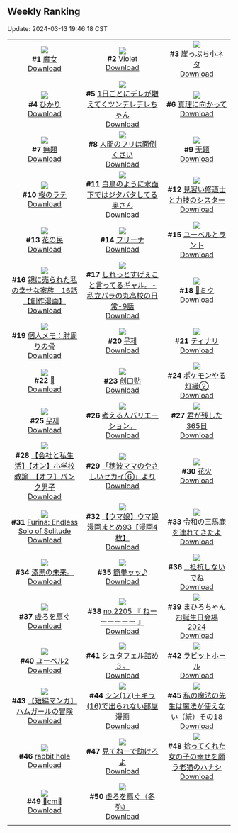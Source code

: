 ## Weekly Ranking
Update: 2024-03-13 19:46:18 CST

|      |      |      |
| :----: | :----: | :----: |
| ![](https://i.pixiv.re/c/240x480/img-master/img/2024/03/07/16/44/25/116699716_p0_master1200.jpg)<br>**#1** [魔女](https://www.pixiv.net/artworks/116699716)<br>[Download](https://i.pixiv.re/img-original/img/2024/03/07/16/44/25/116699716_p0.jpg) | ![](https://i.pixiv.re/c/240x480/img-master/img/2024/03/07/00/00/10/116684786_p0_master1200.jpg)<br>**#2** [Violet](https://www.pixiv.net/artworks/116684786)<br>[Download](https://i.pixiv.re/img-original/img/2024/03/07/00/00/10/116684786_p0.jpg) | ![](https://i.pixiv.re/c/240x480/img-master/img/2024/03/08/18/56/06/116730080_p0_master1200.jpg)<br>**#3** [崖っぷち小ネタ](https://www.pixiv.net/artworks/116730080)<br>[Download](https://i.pixiv.re/img-original/img/2024/03/08/18/56/06/116730080_p0.jpg) |
| ![](https://i.pixiv.re/c/240x480/img-master/img/2024/03/06/07/17/45/116664329_p0_master1200.jpg)<br>**#4** [ひかり](https://www.pixiv.net/artworks/116664329)<br>[Download](https://i.pixiv.re/img-original/img/2024/03/06/07/17/45/116664329_p0.jpg) | ![](https://i.pixiv.re/c/240x480/img-master/img/2024/03/07/00/00/54/116684958_p0_master1200.jpg)<br>**#5** [1日ごとにデレが増えてくツンデレデレちゃん](https://www.pixiv.net/artworks/116684958)<br>[Download](https://i.pixiv.re/img-original/img/2024/03/07/00/00/54/116684958_p0.jpg) | ![](https://i.pixiv.re/c/240x480/img-master/img/2024/03/07/03/30/41/116689505_p0_master1200.jpg)<br>**#6** [真理に向かって](https://www.pixiv.net/artworks/116689505)<br>[Download](https://i.pixiv.re/img-original/img/2024/03/07/03/30/41/116689505_p0.jpg) |
| ![](https://i.pixiv.re/c/240x480/img-master/img/2024/03/07/19/39/32/116703712_p0_master1200.jpg)<br>**#7** [無題](https://www.pixiv.net/artworks/116703712)<br>[Download](https://i.pixiv.re/img-original/img/2024/03/07/19/39/32/116703712_p0.jpg) | ![](https://i.pixiv.re/c/240x480/img-master/img/2024/03/07/17/00/13/116700055_p0_master1200.jpg)<br>**#8** [人間のフリは面倒くさい](https://www.pixiv.net/artworks/116700055)<br>[Download](https://i.pixiv.re/img-original/img/2024/03/07/17/00/13/116700055_p0.jpg) | ![](https://i.pixiv.re/c/240x480/img-master/img/2024/03/06/12/02/12/116668063_p0_master1200.jpg)<br>**#9** [无题](https://www.pixiv.net/artworks/116668063)<br>[Download](https://i.pixiv.re/img-original/img/2024/03/06/12/02/12/116668063_p0.jpg) |
| ![](https://i.pixiv.re/c/240x480/img-master/img/2024/03/07/20/30/01/116705122_p0_master1200.jpg)<br>**#10** [桜のラテ](https://www.pixiv.net/artworks/116705122)<br>[Download](https://i.pixiv.re/img-original/img/2024/03/07/20/30/01/116705122_p0.jpg) | ![](https://i.pixiv.re/c/240x480/img-master/img/2024/03/06/00/04/34/116657699_p0_master1200.jpg)<br>**#11** [白鳥のように水面下ではジタバタしてる奥さん](https://www.pixiv.net/artworks/116657699)<br>[Download](https://i.pixiv.re/img-original/img/2024/03/06/00/04/34/116657699_p0.jpg) | ![](https://i.pixiv.re/c/240x480/img-master/img/2024/03/07/18/59/10/116702645_p0_master1200.jpg)<br>**#12** [見習い修道士と力技のシスター](https://www.pixiv.net/artworks/116702645)<br>[Download](https://i.pixiv.re/img-original/img/2024/03/07/18/59/10/116702645_p0.jpg) |
| ![](https://i.pixiv.re/c/240x480/img-master/img/2024/03/06/21/11/48/116679287_p0_master1200.jpg)<br>**#13** [花の民](https://www.pixiv.net/artworks/116679287)<br>[Download](https://i.pixiv.re/img-original/img/2024/03/06/21/11/48/116679287_p0.jpg) | ![](https://i.pixiv.re/c/240x480/img-master/img/2024/03/07/22/57/44/116709821_p0_master1200.jpg)<br>**#14** [フリーナ](https://www.pixiv.net/artworks/116709821)<br>[Download](https://i.pixiv.re/img-original/img/2024/03/07/22/57/44/116709821_p0.jpg) | ![](https://i.pixiv.re/c/240x480/img-master/img/2024/03/06/15/20/31/116670924_p0_master1200.jpg)<br>**#15** [ユーベルとラント](https://www.pixiv.net/artworks/116670924)<br>[Download](https://i.pixiv.re/img-original/img/2024/03/06/15/20/31/116670924_p0.jpg) |
| ![](https://i.pixiv.re/c/240x480/img-master/img/2024/03/08/19/36/11/116731253_p0_master1200.jpg)<br>**#16** [親に売られた私の幸せな家族　16話【創作漫画】](https://www.pixiv.net/artworks/116731253)<br>[Download](https://i.pixiv.re/img-original/img/2024/03/08/19/36/11/116731253_p0.jpg) | ![](https://i.pixiv.re/c/240x480/img-master/img/2024/03/07/00/02/45/116685129_p0_master1200.jpg)<br>**#17** [しれっとすげぇこと言ってるギャル。-私立パラの丸高校の日常-9話](https://www.pixiv.net/artworks/116685129)<br>[Download](https://i.pixiv.re/img-original/img/2024/03/07/00/02/45/116685129_p0.jpg) | ![](https://i.pixiv.re/c/240x480/img-master/img/2024/03/07/00/06/10/116685295_p0_master1200.jpg)<br>**#18** [🌸ミク](https://www.pixiv.net/artworks/116685295)<br>[Download](https://i.pixiv.re/img-original/img/2024/03/07/00/06/10/116685295_p0.jpg) |
| ![](https://i.pixiv.re/c/240x480/img-master/img/2024/03/07/06/00/07/116690896_p0_master1200.jpg)<br>**#19** [個人メモ：肘周りの骨](https://www.pixiv.net/artworks/116690896)<br>[Download](https://i.pixiv.re/img-original/img/2024/03/07/06/00/07/116690896_p0.jpg) | ![](https://i.pixiv.re/c/240x480/img-master/img/2024/03/07/16/57/50/116699971_p0_master1200.jpg)<br>**#20** [무제](https://www.pixiv.net/artworks/116699971)<br>[Download](https://i.pixiv.re/img-original/img/2024/03/07/16/57/50/116699971_p0.jpg) | ![](https://i.pixiv.re/c/240x480/img-master/img/2024/03/07/23/02/24/116710020_p0_master1200.jpg)<br>**#21** [ティナリ](https://www.pixiv.net/artworks/116710020)<br>[Download](https://i.pixiv.re/img-original/img/2024/03/07/23/02/24/116710020_p0.jpg) |
| ![](https://i.pixiv.re/c/240x480/img-master/img/2024/03/08/00/00/19/116711954_p0_master1200.jpg)<br>**#22** [🎍](https://www.pixiv.net/artworks/116711954)<br>[Download](https://i.pixiv.re/img-original/img/2024/03/08/00/00/19/116711954_p0.jpg) | ![](https://i.pixiv.re/c/240x480/img-master/img/2024/03/06/11/30/04/116667477_p0_master1200.jpg)<br>**#23** [创口贴](https://www.pixiv.net/artworks/116667477)<br>[Download](https://i.pixiv.re/img-original/img/2024/03/06/11/30/04/116667477_p0.jpg) | ![](https://i.pixiv.re/c/240x480/img-master/img/2024/03/07/00/05/20/116685255_p0_master1200.jpg)<br>**#24** [ポケモンやる灯織②](https://www.pixiv.net/artworks/116685255)<br>[Download](https://i.pixiv.re/img-original/img/2024/03/07/00/05/20/116685255_p0.jpg) |
| ![](https://i.pixiv.re/c/240x480/img-master/img/2024/03/07/00/00/15/116684819_p0_master1200.jpg)<br>**#25** [무제](https://www.pixiv.net/artworks/116684819)<br>[Download](https://i.pixiv.re/img-original/img/2024/03/07/00/00/15/116684819_p0.jpg) | ![](https://i.pixiv.re/c/240x480/img-master/img/2024/03/06/06/45/53/116663846_p0_master1200.jpg)<br>**#26** [考える人バリエーション。](https://www.pixiv.net/artworks/116663846)<br>[Download](https://i.pixiv.re/img-original/img/2024/03/06/06/45/53/116663846_p0.jpg) | ![](https://i.pixiv.re/c/240x480/img-master/img/2024/03/07/00/00/05/116684752_p0_master1200.jpg)<br>**#27** [君が残した365日](https://www.pixiv.net/artworks/116684752)<br>[Download](https://i.pixiv.re/img-original/img/2024/03/07/00/00/05/116684752_p0.jpg) |
| ![](https://i.pixiv.re/c/240x480/img-master/img/2024/03/08/12/00/07/116722447_p0_master1200.jpg)<br>**#28** [【会社と私生活】【オン】小学校教諭　【オフ】パンク男子](https://www.pixiv.net/artworks/116722447)<br>[Download](https://i.pixiv.re/img-original/img/2024/03/08/12/00/07/116722447_p0.jpg) | ![](https://i.pixiv.re/c/240x480/img-master/img/2024/03/07/18/31/31/116702053_p0_master1200.jpg)<br>**#29** [「穂波ママのやさしいセカイ⑥」より](https://www.pixiv.net/artworks/116702053)<br>[Download](https://i.pixiv.re/img-original/img/2024/03/07/18/31/31/116702053_p0.jpg) | ![](https://i.pixiv.re/c/240x480/img-master/img/2024/03/07/00/18/14/116685741_p0_master1200.jpg)<br>**#30** [花火](https://www.pixiv.net/artworks/116685741)<br>[Download](https://i.pixiv.re/img-original/img/2024/03/07/00/18/14/116685741_p0.jpg) |
| ![](https://i.pixiv.re/c/240x480/img-master/img/2024/03/08/00/14/26/116712631_p0_master1200.jpg)<br>**#31** [Furina: Endless Solo of Solitude](https://www.pixiv.net/artworks/116712631)<br>[Download](https://i.pixiv.re/img-original/img/2024/03/08/00/14/26/116712631_p0.jpg) | ![](https://i.pixiv.re/c/240x480/img-master/img/2024/03/06/00/01/13/116657511_p0_master1200.jpg)<br>**#32** [【ウマ娘】ウマ娘漫画まとめ93【漫画4枚】](https://www.pixiv.net/artworks/116657511)<br>[Download](https://i.pixiv.re/img-original/img/2024/03/06/00/01/13/116657511_p0.jpg) | ![](https://i.pixiv.re/c/240x480/img-master/img/2024/03/06/00/21/14/116658301_p0_master1200.jpg)<br>**#33** [令和の三馬鹿を連れてきたよ](https://www.pixiv.net/artworks/116658301)<br>[Download](https://i.pixiv.re/img-original/img/2024/03/06/00/21/14/116658301_p0.jpg) |
| ![](https://i.pixiv.re/c/240x480/img-master/img/2024/03/07/22/37/28/116709130_p0_master1200.jpg)<br>**#34** [漆黒の未来。](https://www.pixiv.net/artworks/116709130)<br>[Download](https://i.pixiv.re/img-original/img/2024/03/07/22/37/28/116709130_p0.jpg) | ![](https://i.pixiv.re/c/240x480/img-master/img/2024/03/07/23/49/29/116711447_p0_master1200.jpg)<br>**#35** [簡単ッッ♪](https://www.pixiv.net/artworks/116711447)<br>[Download](https://i.pixiv.re/img-original/img/2024/03/07/23/49/29/116711447_p0.jpg) | ![](https://i.pixiv.re/c/240x480/img-master/img/2024/03/07/18/00/07/116701251_p0_master1200.jpg)<br>**#36** [...抵抗しないでね](https://www.pixiv.net/artworks/116701251)<br>[Download](https://i.pixiv.re/img-original/img/2024/03/07/18/00/07/116701251_p0.jpg) |
| ![](https://i.pixiv.re/c/240x480/img-master/img/2024/03/07/00/00/10/116684788_p0_master1200.jpg)<br>**#37** [虚ろを扇ぐ](https://www.pixiv.net/artworks/116684788)<br>[Download](https://i.pixiv.re/img-original/img/2024/03/07/00/00/10/116684788_p0.jpg) | ![](https://i.pixiv.re/c/240x480/img-master/img/2024/03/07/12/09/03/116695588_p0_master1200.jpg)<br>**#38** [no.2205 『 ねーーーーーー 』](https://www.pixiv.net/artworks/116695588)<br>[Download](https://i.pixiv.re/img-original/img/2024/03/07/12/09/03/116695588_p0.jpg) | ![](https://i.pixiv.re/c/240x480/img-master/img/2024/03/06/10/50/08/116666901_p0_master1200.jpg)<br>**#39** [まひろちゃんお誕生日会場2024](https://www.pixiv.net/artworks/116666901)<br>[Download](https://i.pixiv.re/img-original/img/2024/03/06/10/50/08/116666901_p0.jpg) |
| ![](https://i.pixiv.re/c/240x480/img-master/img/2024/03/06/16/16/42/116671843_p0_master1200.jpg)<br>**#40** [ユーベル2](https://www.pixiv.net/artworks/116671843)<br>[Download](https://i.pixiv.re/img-original/img/2024/03/06/16/16/42/116671843_p0.jpg) | ![](https://i.pixiv.re/c/240x480/img-master/img/2024/03/06/04/47/28/116662723_p0_master1200.jpg)<br>**#41** [シュタフェル詰め３。](https://www.pixiv.net/artworks/116662723)<br>[Download](https://i.pixiv.re/img-original/img/2024/03/06/04/47/28/116662723_p0.jpg) | ![](https://i.pixiv.re/c/240x480/img-master/img/2024/03/08/22/21/27/116736747_p0_master1200.jpg)<br>**#42** [ラビットホール](https://www.pixiv.net/artworks/116736747)<br>[Download](https://i.pixiv.re/img-original/img/2024/03/08/22/21/27/116736747_p0.jpg) |
| ![](https://i.pixiv.re/c/240x480/img-master/img/2024/03/07/16/20/25/116699311_p0_master1200.jpg)<br>**#43** [【短編マンガ】ハムガールの冒険](https://www.pixiv.net/artworks/116699311)<br>[Download](https://i.pixiv.re/img-original/img/2024/03/07/16/20/25/116699311_p0.jpg) | ![](https://i.pixiv.re/c/240x480/img-master/img/2024/03/07/01/42/47/116687900_p0_master1200.jpg)<br>**#44** [シン(17)＋キラ(16)で出られない部屋漫画](https://www.pixiv.net/artworks/116687900)<br>[Download](https://i.pixiv.re/img-original/img/2024/03/07/01/42/47/116687900_p0.jpg) | ![](https://i.pixiv.re/c/240x480/img-master/img/2024/03/07/13/53/54/116657557_p0_master1200.jpg)<br>**#45** [私の魔法の先生は魔法が使えない（続）その18](https://www.pixiv.net/artworks/116657557)<br>[Download](https://i.pixiv.re/img-original/img/2024/03/07/13/53/54/116657557_p0.jpg) |
| ![](https://i.pixiv.re/c/240x480/img-master/img/2024/03/07/19/25/46/116703382_p0_master1200.jpg)<br>**#46** [rabbit hole](https://www.pixiv.net/artworks/116703382)<br>[Download](https://i.pixiv.re/img-original/img/2024/03/07/19/25/46/116703382_p0.jpg) | ![](https://i.pixiv.re/c/240x480/img-master/img/2024/03/08/07/30/03/116719038_p0_master1200.jpg)<br>**#47** [見てねーで助けろよ](https://www.pixiv.net/artworks/116719038)<br>[Download](https://i.pixiv.re/img-original/img/2024/03/08/07/30/03/116719038_p0.jpg) | ![](https://i.pixiv.re/c/240x480/img-master/img/2024/03/07/13/21/47/116696641_p0_master1200.jpg)<br>**#48** [拾ってくれた女の子の幸せを願う老猫のハナシ](https://www.pixiv.net/artworks/116696641)<br>[Download](https://i.pixiv.re/img-original/img/2024/03/07/13/21/47/116696641_p0.jpg) |
| ![](https://i.pixiv.re/c/240x480/img-master/img/2024/03/07/20/32/35/116705217_p0_master1200.jpg)<br>**#49** [💖cm💖](https://www.pixiv.net/artworks/116705217)<br>[Download](https://i.pixiv.re/img-original/img/2024/03/07/20/32/35/116705217_p0.jpg) | ![](https://i.pixiv.re/c/240x480/img-master/img/2024/03/07/00/00/15/116684821_p0_master1200.jpg)<br>**#50** [虚ろを扇ぐ（冬弥）](https://www.pixiv.net/artworks/116684821)<br>[Download](https://i.pixiv.re/img-original/img/2024/03/07/00/00/15/116684821_p0.jpg) |
|      |
